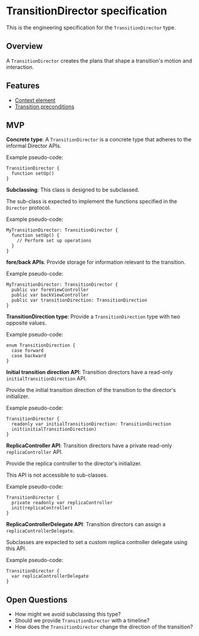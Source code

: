 # TransitionDirector specification

This is the engineering specification for the `TransitionDirector` type.

## Overview

A `TransitionDirector` creates the plans that shape a transition's motion and interaction.

## Features

* [Context element](feature-context-element.md)
* [Transition preconditions](feature-transition-preconditions.md)

## MVP

**Concrete type**: A `TransitionDirector` is a concrete type that adheres to the informal Director APIs.

Example pseudo-code:

```
TransitionDirector {
  function setUp()
}
```

**Subclassing**: This class is designed to be subclassed.

The sub-class is expected to implement the functions specified in the `Director` protocol.

Example pseudo-code:

```
MyTransitionDirector: TransitionDirector {
  function setUp() {
    // Perform set up operations
  }
}
```

**fore/back APIs**: Provide storage for information relevant to the transition.

Example pseudo-code:

```
MyTransitionDirector: TransitionDirector {
  public var foreViewController
  public var backViewController
  public var transitionDirection: TransitionDirection
}
```

**TransitionDirection type**: Provide a `TransitionDirection` type with two opposite values.

Example pseudo-code:

```
enum TransitionDirection {
  case forward
  case backward
}
```

**Initial transition direction API**: Transition directors have a read-only `initialTransitionDirection` API.

Provide the initial transition direction of the transition to the director's initializer.

Example pseudo-code:

```
TransitionDirector {
  readonly var initialTransitionDirection: TransitionDirection
  init(initialTransitionDirection)
}
```

**ReplicaController API**: Transition directors have a private read-only `replicaController` API.

Provide the replica controller to the director's initializer.

This API is not accessible to sub-classes.

Example pseudo-code:

```
TransitionDirector {
  private readonly var replicaController
  init(replicaController)
}
```

**ReplicaControllerDelegate API**: Transition directors can assign a `replicaControllerDelegate`.

Subclasses are expected to set a custom replica controller delegate using this API.

Example pseudo-code:

```
TransitionDirector {
  var replicaControllerDelegate
}
```

## Open Questions

* How might we avoid subclassing this type?
* Should we provide `TransitionDirector` with a timeline?
* How does the `TransitionDirector` change the direction of the transition?

